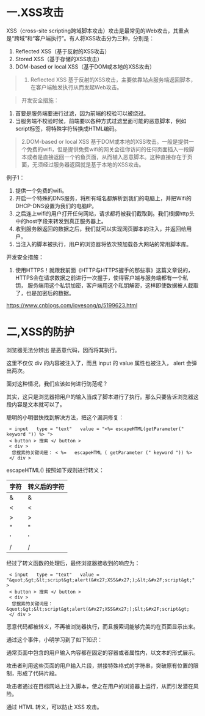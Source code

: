 # 一.XSS攻击

XSS（cross-site scripting跨域脚本攻击）攻击是最常见的Web攻击，其重点是“跨域”和“客户端执行”。有人将XSS攻击分为三种，分别是：

1. Reflected XSS（基于反射的XSS攻击）
2. Stored XSS（基于存储的XSS攻击）
3. DOM-based or local XSS（基于DOM或本地的XSS攻击）

> 1. Reflected XSS
基于反射的XSS攻击，主要依靠站点服务端返回脚本，在客户端触发执行从而发起Web攻击。

> 开发安全措施：
1. 首要是服务端要进行过滤，因为前端的校验可以被绕过。
2. 当服务端不校验时候，前端要以各种方式过滤里面可能的恶意脚本，例如script标签，将特殊字符转换成HTML编码。

> 2.DOM-based or local XSS
基于DOM或本地的XSS攻击。一般是提供一个免费的wifi，但是提供免费wifi的网关会往你访问的任何页面插入一段脚本或者是直接返回一个钓鱼页面，从而植入恶意脚本。这种直接存在于页面，无须经过服务器返回就是基于本地的XSS攻击。

例子1：

1. 提供一个免费的wifi。
1. 开启一个特殊的DNS服务，将所有域名都解析到我们的电脑上，并把Wifi的DHCP-DNS设置为我们的电脑IP。
2. 之后连上wifi的用户打开任何网站，请求都将被我们截取到。我们根据http头中的host字段来转发到真正服务器上。
3. 收到服务器返回的数据之后，我们就可以实现网页脚本的注入，并返回给用户。
4. 当注入的脚本被执行，用户的浏览器将依次预加载各大网站的常用脚本库。

开发安全措施：

1. 使用HTTPS！就跟我前面《HTTP与HTTPS握手的那些事》这篇文章说的，
HTTPS会在请求数据之前进行一次握手，使得客户端与服务端都有一个私钥，
服务端用这个私钥加密，客户端用这个私钥解密，这样即使数据被人截取了，也是加密后的数据。



https://www.cnblogs.com/lovesong/p/5199623.html

# 二,XSS的防护

浏览器无法分辨出 <script>alert('XSS');</script> 是恶意代码，因而将其执行。

这里不仅仅 div 的内容被注入了，而且 input 的 value 属性也被注入， alert 会弹出两次。

面对这种情况，我们应该如何进行防范呢？

其实，这只是浏览器把用户的输入当成了脚本进行了执行。那么只要告诉浏览器这段内容是文本就可以了。

聪明的小明很快找到解决方法，把这个漏洞修复：
```
 < input   type = "text"   value = "<%= escapeHTML(getParameter("  keyword ")) %> ">
 < button > 搜索 </ button > 
 < div > 
  您搜索的关键词是： < %=   escapeHTML ( getParameter (" keyword ")) %> 
 </ div > 
 ```
escapeHTML() 按照如下规则进行转义：

|字符|转义后的字符| 
|-|-| 
|&|&amp;| 
|<|&lt;| 
|>|&gt;| 
|"|&quot;| 
|'|&#x27;| 
|/|&#x2F;|

经过了转义函数的处理后，最终浏览器接收到的响应为：
```
 < input   type = "text"   value = "&quot;&gt;&lt;script&gt;alert(&#x27;XSS&#x27;);&lt;&#x2F;script&gt;" > 
 < button > 搜索 </ button > 
 < div > 
  您搜索的关键词是：&quot;&gt;&lt;script&gt;alert(&#x27;XSS&#x27;);&lt;&#x2F;script&gt;
 </ div > 
 ```
恶意代码都被转义，不再被浏览器执行，而且搜索词能够完美的在页面显示出来。

通过这个事件，小明学习到了如下知识：

通常页面中包含的用户输入内容都在固定的容器或者属性内，以文本的形式展示。

攻击者利用这些页面的用户输入片段，拼接特殊格式的字符串，突破原有位置的限制，形成了代码片段。

攻击者通过在目标网站上注入脚本，使之在用户的浏览器上运行，从而引发潜在风险。

通过 HTML 转义，可以防止 XSS 攻击。 
